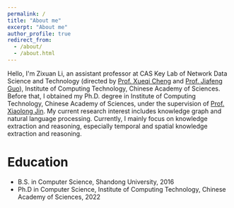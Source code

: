 ```yaml
---
permalink: /
title: "About me"
excerpt: "About me"
author_profile: true
redirect_from: 
  - /about/
  - /about.html
---
```


Hello, I'm Zixuan Li, an assistant professor at CAS Key Lab of Network Data
Science and Technology (directed by [Prof. Xueqi
Cheng](http://www.bigdatalab.ac.cn/cxq/) and [Prof. Jiafeng
Guo](http://www.bigdatalab.ac.cn/gjf/)), Institute of Computing Technology,
Chinese Academy of Sciences. Before that, I obtained my Ph.D. degree in
Institute of Computing Technology, Chinese Academy of Sciences, under the
supervision of [Prof. Xiaolong Jin](http://www.bigdatalab.ac.cn/jxl/). My
current research interest includes knowledge graph and natural language
processing. Currently, I mainly focus on knowledge extraction and reasoning,
especially temporal and spatial knowledge extraction and reasoning.

Education
======
- B.S. in Computer Science, Shandong University, 2016
- Ph.D in Computer Science, Institute of Computing Technology, Chinese Academy of Sciences, 2022

<script type="text/javascript" id="clustrmaps" src="//clustrmaps.com/map_v2.js?d=4kdshDXocInaxyFBD_jj9xafIQxA9DD0JKyCs9nPUtQ&cl=ffffff&w=a"></script>

